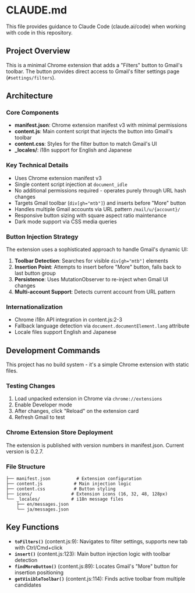 # CLAUDE.md

This file provides guidance to Claude Code (claude.ai/code) when working with code in this repository.

## Project Overview

This is a minimal Chrome extension that adds a "Filters" button to Gmail's toolbar. The button provides direct access to Gmail's filter settings page (`#settings/filters`).

## Architecture

### Core Components

- **manifest.json**: Chrome extension manifest v3 with minimal permissions
- **content.js**: Main content script that injects the button into Gmail's toolbar
- **content.css**: Styles for the filter button to match Gmail's UI
- **_locales/**: i18n support for English and Japanese

### Key Technical Details

- Uses Chrome extension manifest v3
- Single content script injection at `document_idle` 
- No additional permissions required - operates purely through URL hash changes
- Targets Gmail toolbar (`div[gh="mtb"]`) and inserts before "More" button
- Handles multiple Gmail accounts via URL pattern `/mail/u/{account}/`
- Responsive button sizing with square aspect ratio maintenance
- Dark mode support via CSS media queries

### Button Injection Strategy

The extension uses a sophisticated approach to handle Gmail's dynamic UI:

1. **Toolbar Detection**: Searches for visible `div[gh="mtb"]` elements
2. **Insertion Point**: Attempts to insert before "More" button, falls back to last button group
3. **Persistence**: Uses MutationObserver to re-inject when Gmail UI changes
4. **Multi-account Support**: Detects current account from URL pattern

### Internationalization

- Chrome i18n API integration in content.js:2-3
- Fallback language detection via `document.documentElement.lang` attribute
- Locale files support English and Japanese

## Development Commands

This project has no build system - it's a simple Chrome extension with static files.

### Testing Changes

1. Load unpacked extension in Chrome via `chrome://extensions`
2. Enable Developer mode
3. After changes, click "Reload" on the extension card
4. Refresh Gmail to test

### Chrome Extension Store Deployment

The extension is published with version numbers in manifest.json. Current version is 0.2.7.

### File Structure

```
├── manifest.json          # Extension configuration
├── content.js            # Main injection logic
├── content.css           # Button styling
├── icons/               # Extension icons (16, 32, 48, 128px)
└── _locales/            # i18n message files
    ├── en/messages.json
    └── ja/messages.json
```

## Key Functions

- **`toFilters()`** (content.js:9): Navigates to filter settings, supports new tab with Ctrl/Cmd+click
- **`insert()`** (content.js:123): Main button injection logic with toolbar detection
- **`findMoreButton()`** (content.js:89): Locates Gmail's "More" button for insertion positioning
- **`getVisibleToolbar()`** (content.js:114): Finds active toolbar from multiple candidates